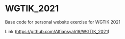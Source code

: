 # WGTIK_2021
Base code for personal website exercise for WGTIK 2021

Link
(https://github.com/Alfiansyah19/WGTIK_2021)
